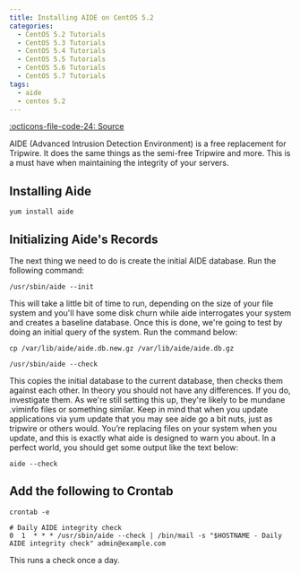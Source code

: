 ```yaml
---
title: Installing AIDE on CentOS 5.2
categories:
  - CentOS 5.2 Tutorials
  - CentOS 5.3 Tutorials
  - CentOS 5.4 Tutorials
  - CentOS 5.5 Tutorials
  - CentOS 5.6 Tutorials
  - CentOS 5.7 Tutorials
tags:
  - aide
  - centos 5.2
---
```

[:octicons-file-code-24: Source](https://github.com/georgerushby/how2centos.com/blob/main/docs/installing-aide-on-centos-5-2.md)

AIDE (Advanced Intrusion Detection Environment) is a free replacement for Tripwire. It does the same things as the semi-free Tripwire and more. This is a must have when maintaining the integrity of your servers.

## Installing Aide

```
yum install aide
```

## Initializing Aide's Records

The next thing we need to do is create the initial AIDE database. Run the following command:

```
/usr/sbin/aide --init
```

This will take a little bit of time to run, depending on the size of your file system and you'll have some disk churn while aide interrogates your system and creates a baseline database. Once this is done, we're going to test by doing an initial query of the system. Run the command below:

```
cp /var/lib/aide/aide.db.new.gz /var/lib/aide/aide.db.gz
```
```
/usr/sbin/aide --check
```

This copies the initial database to the current database, then checks them against each other. In theory you should not have any differences. If you do, investigate them. As we're still setting this up, they're likely to be mundane .viminfo files or something similar. Keep in mind that when you update applications via yum update that you may see aide go a bit nuts, just as tripwire or others would. You&#8217;re replacing files on your system when you update, and this is exactly what aide is designed to warn you about. In a perfect world, you should get some output like the text below:

```
aide --check
```

## Add the following to Crontab

```
crontab -e
```

```
# Daily AIDE integrity check
0  1  * * * /usr/sbin/aide --check | /bin/mail -s "$HOSTNAME - Daily AIDE integrity check" admin@example.com
```

This runs a check once a day.
